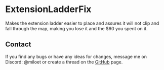 # ExtensionLadderFix

Makes the extension ladder easier to place and assures it will not clip and fall through the map, making you lose it and the $60 you spent on it.

## Contact
If you find any bugs or have any ideas for changes, message me on Discord: @miloet or create a thread on the [GitHub](https://github.com/Miloet/TheManyModsOfLethalCompany/issues) page.